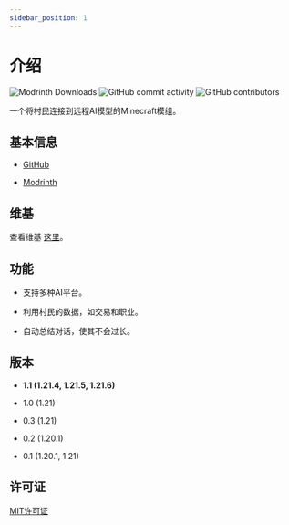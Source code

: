 ```yaml
---
sidebar_position: 1
---
```


# 介绍

![Modrinth Downloads](https://img.shields.io/modrinth/dt/say-something)
![GitHub commit activity](https://img.shields.io/github/commit-activity/m/ranzeplay/saysth)
![GitHub contributors](https://img.shields.io/github/contributors/ranzeplay/saysth)

一个将村民连接到远程AI模型的Minecraft模组。

## 基本信息

- [GitHub](https://github.com/Ranzeplay/saysth)

- [Modrinth](https://modrinth.com/mod/say-something/)

## 维基

查看维基 [这里](https://saysth.ranzeplay.space)。

## 功能

- 支持多种AI平台。

- 利用村民的数据，如交易和职业。

- 自动总结对话，使其不会过长。

## 版本

- **1.1 (1.21.4, 1.21.5, 1.21.6)**

- 1.0 (1.21)

- 0.3 (1.21)

- 0.2 (1.20.1)

- 0.1 (1.20.1, 1.21)

## 许可证

[MIT许可证](https://github.com/Ranzeplay/saysth/blob/master/LICENSE)
